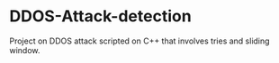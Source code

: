 # DDOS-Attack-detection
Project on DDOS attack scripted on C++ that involves tries and sliding window.
